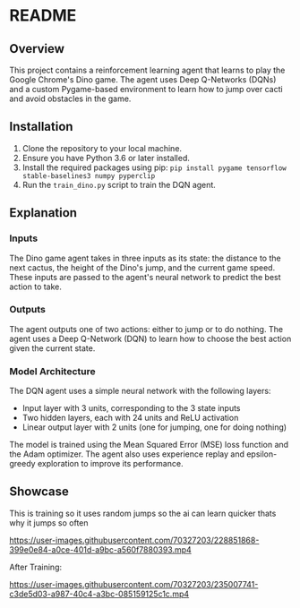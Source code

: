 # README

## Overview
This project contains a reinforcement learning agent that learns to play the Google Chrome's Dino game. The agent uses Deep Q-Networks (DQNs) and a custom Pygame-based environment to learn how to jump over cacti and avoid obstacles in the game.

## Installation
1. Clone the repository to your local machine.
2. Ensure you have Python 3.6 or later installed.
3. Install the required packages using pip: `pip install pygame tensorflow stable-baselines3 numpy pyperclip`
4. Run the `train_dino.py` script to train the DQN agent.
## Explanation

### Inputs
The Dino game agent takes in three inputs as its state: the distance to the next cactus, the height of the Dino's jump, and the current game speed. These inputs are passed to the agent's neural network to predict the best action to take.

### Outputs
The agent outputs one of two actions: either to jump or to do nothing. The agent uses a Deep Q-Network (DQN) to learn how to choose the best action given the current state.

### Model Architecture
The DQN agent uses a simple neural network with the following layers:

- Input layer with 3 units, corresponding to the 3 state inputs
- Two hidden layers, each with 24 units and ReLU activation
- Linear output layer with 2 units (one for jumping, one for doing nothing)

The model is trained using the Mean Squared Error (MSE) loss function and the Adam optimizer. The agent also uses experience replay and epsilon-greedy exploration to improve its performance.

## Showcase
This is training so it uses random jumps so the ai can learn quicker thats why it jumps so often

https://user-images.githubusercontent.com/70327203/228851868-399e0e84-a0ce-401d-a9bc-a560f7880393.mp4


After Training:

https://user-images.githubusercontent.com/70327203/235007741-c3de5d03-a987-40c4-a3bc-085159125c1c.mp4

